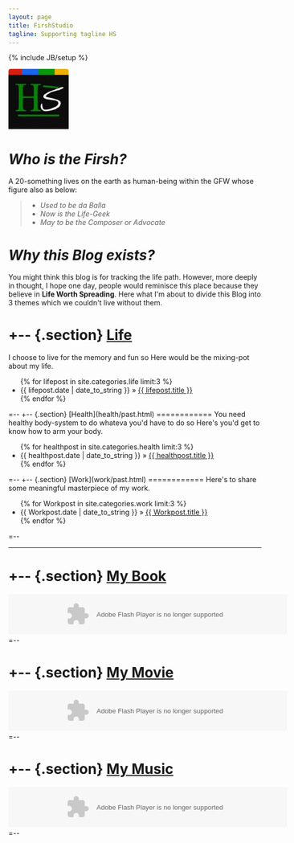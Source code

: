 ```yaml
---
layout: page
title: FirshStudio
tagline: Supporting tagline HS
---
```

{% include JB/setup %}


<img class='inset right' src='/images/photo.jpg' width='120px' />	


#	***Who is the Firsh?***
A 20-something lives on the earth as human-being within the GFW whose figure also as below:

>- *Used to be da Balla*
>- *Now is the Life-Geek*
>- *May to be the Composer or Advocate*


# ***Why this Blog exists?***

You might think this blog is for tracking the life path. However, more deeply in thought, I hope one day, people would reminisce this place because they believe in **Life Worth Spreading**. Here what I'm about to divide this Blog into 3 themes which we couldn't live without them.
	

+-- {.section}
[Life](/life/past.html)
============
I choose to live for the memory and fun so Here would be the mixing-pot about my life.

<ul class="compact recent">
  {% for lifepost in site.categories.life limit:3 %}
    <li><span>{{ lifepost.date | date_to_string }}</span> &raquo; <a href="{{ BASE_PATH }}{{ lifepost.url }}">{{ lifepost.title }}</a></li>
  {% endfor %}
</ul>
=--
+-- {.section}
[Health](health/past.html)
============
You need healthy body-system to do whateva you'd have to do so Here's you'd get to know how to arm your body.	

<ul class="compact recent">
  {% for healthpost in site.categories.health limit:3 %}
    <li><span>{{ healthpost.date | date_to_string }}</span> &raquo; <a href="{{ BASE_PATH }}{{ healthpost.url }}">{{ healthpost.title }}</a></li>
  {% endfor %}
</ul>
=--
+-- {.section}
[Work](work/past.html)
============
Here's to share some meaningful masterpiece of my work. 

<ul class="compact recent">
  {% for Workpost in site.categories.work limit:3 %}
    <li><span>{{ Workpost.date | date_to_string }}</span> &raquo; <a href="{{ BASE_PATH }}{{ Workpost.url }}">{{ Workpost.title }}</a></li>
  {% endfor %}
</ul>
=--


---


+-- {.section}
[My Book](http://book.douban.com/)
============

<div><object classid="clsid:d27cdb6e-ae6d-11cf-96b8-444553540000" codebase="http://fpdownload.macromedia.com/pub/shockwave/cabs/flash/swflash.cab#version=7,0,0,0" width="555" height="80" id="passing" > <param name="movie" value="http://www.douban.com/doushow/firsh3k/wishlist_latest_book_6_6_small_nologo_noself/doushow.swf" /> <param name="quality" value="high" /> <param name="scale" value="noscale"/> <param name="align" value="tl"/> <param name="wmode" value="transparent"/> <embed src="http://www.douban.com/doushow/firsh3k/wishlist_latest_book_6_6_small_nologo_noself/doushow.swf" wmode="transparent" quality="high" width="555" height="80" name="passing" scale="noscale" align="tl" type="application/x-shockwave-flash" pluginspage="http://www.macromedia.com/go/getflashplayer" /> </object></div>
=--

+-- {.section}
[My Movie](http://movie.douban.com/)
============
<div><object classid="clsid:d27cdb6e-ae6d-11cf-96b8-444553540000" codebase="http://fpdownload.macromedia.com/pub/shockwave/cabs/flash/swflash.cab#version=7,0,0,0" width="555" height="80" id="passing" > <param name="movie" value="http://www.douban.com/doushow/firsh3k/collection_latest_movie_6_6_small_nologo_noself/doushow.swf" /> <param name="quality" value="high" /> <param name="scale" value="noscale"/> <param name="align" value="tl"/> <param name="wmode" value="transparent"/> <embed src="http://www.douban.com/doushow/firsh3k/collection_latest_movie_6_6_small_nologo_noself/doushow.swf" wmode="transparent" quality="high" width="555" height="80" name="passing" scale="noscale" align="tl" type="application/x-shockwave-flash" pluginspage="http://www.macromedia.com/go/getflashplayer" /> </object></div>
=--

+-- {.section}
[My Music](http://music.douban.com/)
============

<div><object classid="clsid:d27cdb6e-ae6d-11cf-96b8-444553540000" codebase="http://fpdownload.macromedia.com/pub/shockwave/cabs/flash/swflash.cab#version=7,0,0,0" width="555" height="80" id="passing" > <param name="movie" value="http://www.douban.com/doushow/firsh3k/collection_latest_music_6_6_small_nologo_noself/doushow.swf" /> <param name="quality" value="high" /> <param name="scale" value="noscale"/> <param name="align" value="tl"/> <param name="wmode" value="transparent"/> <embed src="http://www.douban.com/doushow/firsh3k/collection_latest_music_6_6_small_nologo_noself/doushow.swf" wmode="transparent" quality="high" width="555" height="80" name="passing" scale="noscale" align="tl" type="application/x-shockwave-flash" pluginspage="http://www.macromedia.com/go/getflashplayer" /> </object></div>
=--

<script type="text/javascript" src="_includes/JB/audioplayer/js/jquery.min.js"></script>
<script type="text/javascript" src="_includes/JB/audioplayer/js/jquery.swfobject.min.js"></script>
<script type="text/javascript" src="_includes/JB/audioplayer/js/example1.js"></script> 

<a class="audio" href="_includes/JB/audioplayer/audio/reason.mp3">
</a>


<!--
<div style="float:left;width:160px;">
<iframe width="100%" height="75" class="share_self"  frameborder="0" scrolling="no" src="http://widget.weibo.com/weiboshow/index.php?language=&width=0&height=550&fansRow=2&ptype=1&speed=0&skin=1&isTitle=0&noborder=0&isWeibo=0&isFans=0&uid=1893556900&verifier=8c17d4b5&dpc=1"></iframe>
</div>-->
